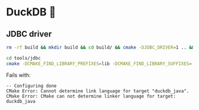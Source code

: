 # DuckDB :duck:

## JDBC driver

```bash
rm -rf build && mkdir build && cd build/ && cmake -DJDBC_DRIVER=1 .. && GEN=ninja make; cd ..
```

```bash
cd tools/jdbc
cmake -DCMAKE_FIND_LIBRARY_PREFIXES=lib -DCMAKE_FIND_LIBRARY_SUFFIXES='.so;.a' .
```
Fails with:
```console
-- Configuring done
CMake Error: Cannot determine link language for target "duckdb_java".
CMake Error: CMake can not determine linker language for target: duckdb_java
```

